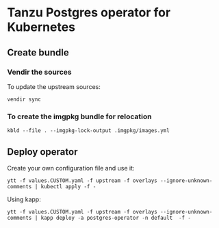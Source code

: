 # Tanzu Postgres operator for Kubernetes


## Create bundle

### Vendir the sources
To update the upstream sources:

```
vendir sync
```

### To create the imgpkg bundle for relocation

```
kbld --file . --imgpkg-lock-output .imgpkg/images.yml
```


## Deploy operator
Create your own configuration file and use it:

```
ytt -f values.CUSTOM.yaml -f upstream -f overlays --ignore-unknown-comments | kubectl apply -f -
```

Using kapp:
```
ytt -f values.CUSTOM.yaml -f upstream -f overlays --ignore-unknown-comments | kapp deploy -a postgres-operator -n default  -f -
```